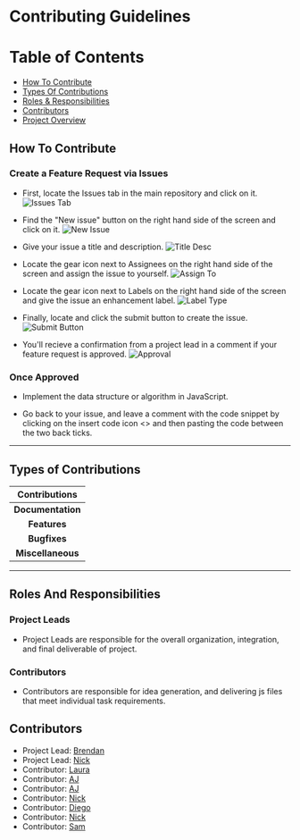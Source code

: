 # Contributing Guidelines

# Table of Contents
* [How To Contribute](#how-to-contribute)
* [Types Of Contributions](#types-of-contributions)
* [Roles & Responsibilities](#roles-and-responsibilities)
* [Contributors](#contributors)
* [Project Overview](https://github.com/brendanpettis/ClassProject)

## How To Contribute

### Create a Feature Request via Issues
* First, locate the Issues tab in the main repository and click on it.
![Issues Tab](https://res.cloudinary.com/bpettis/image/upload/v1552580419/Issue_vfwtkv.png "Issues Tab")

* Find the "New issue" button on the right hand side of the screen and click on it.
![New Issue](https://res.cloudinary.com/bpettis/image/upload/v1552580715/new-issue_x9dlhw.png "New Issue")

* Give your issue a title and description.
![Title Desc](https://res.cloudinary.com/bpettis/image/upload/v1552582471/title-description_fasxti.png "Title Desc")

* Locate the gear icon next to Assignees on the right hand side of the screen and assign the issue to yourself.
![Assign To](https://res.cloudinary.com/bpettis/image/upload/v1552582499/assign-to_mw2php.png "Assign To")

* Locate the gear icon next to Labels on the right hand side of the screen and give the issue an enhancement label.
![Label Type](https://res.cloudinary.com/bpettis/image/upload/v1552582523/label-with_iouxnp.png "Label Type")

* Finally, locate and click the submit button to create the issue.
![Submit Button](https://res.cloudinary.com/bpettis/image/upload/v1552582557/submit_hjsl8a.png "Submit Button")

* You'll recieve a confirmation from a project lead in a comment if your feature request is approved.
![Approval](https://res.cloudinary.com/bpettis/image/upload/v1552583523/approval_jjjfje.png "Approval")

### Once Approved
* Implement the data structure or algorithm in JavaScript.

* Go back to your issue, and leave a comment with the code snippet by clicking on the insert code icon <> and then pasting the code between the two back ticks. 

----
## Types of Contributions

|          Contributions           | 
|:--------------------------------:|
|**Documentation**                 | 
|**Features**                      | 
|**Bugfixes**                      | 
|**Miscellaneous**                 | 
----


## Roles And Responsibilities

### Project Leads
* Project Leads are responsible for the overall organization, integration, and final deliverable of project.

### Contributors
* Contributors are responsible for idea generation, and delivering js files that meet individual task requirements.

## Contributors
* Project Lead: [Brendan](https://github.com/brendanpettis)
* Project Lead: [Nick](https://github.com/nickpapadakis-matc)
* Contributor: [Laura](https://github.com/lskaiser)
* Contributor: [AJ](https://github.com/ajmataj)
* Contributor: [AJ](https://github.com/ajfarmer9)
* Contributor: [Nick](https://github.com/NicholasClaudio)
* Contributor: [Diego](https://github.com/Diegocar18)
* Contributor: [Nick](https://github.com/nicholasrutherford-matc)
* Contributor: [Sam](https://github.com/samjb1992)
